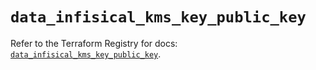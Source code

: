 # `data_infisical_kms_key_public_key`

Refer to the Terraform Registry for docs: [`data_infisical_kms_key_public_key`](https://registry.terraform.io/providers/infisical/infisical/0.15.41/docs/data-sources/kms_key_public_key).

